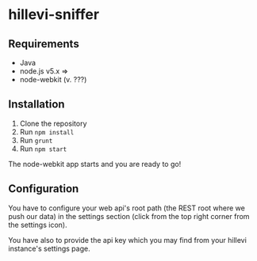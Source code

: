 # hillevi-sniffer

## Requirements
* Java
* node.js v5.x =>
* node-webkit (v. ???)

## Installation
1. Clone the repository
2. Run ``npm install``
3. Run ``grunt``
4. Run ``npm start``

The node-webkit app starts and you are ready to go!

## Configuration

You have to configure your web api's root path (the REST root where we push our data) in the settings section (click from the top right corner from the settings icon).

You have also to provide the api key which you may find from your hillevi instance's settings page.

